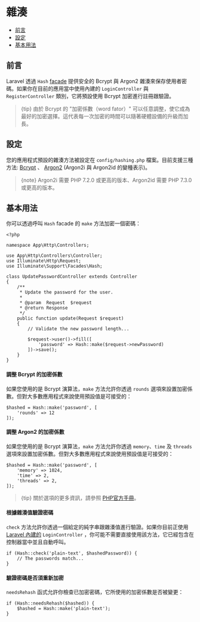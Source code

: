 # 雜湊

- [前言](#前言)
- [設定](#設定)
- [基本用法](#基本用法)

## 前言

Laravel 透過 `Hash` [facade](/docs/{{version}}/facades) 提供安全的 Bcrypt 與 Argon2 雜湊來保存使用者密碼。如果你在目前的應用當中使用內建的 `LoginController` 與 `RegisterController` 類別，它將預設使用 Bcrypt 加密進行註冊跟驗證。

> {tip} 由於 Bcrypt 的 "加密係數（word fator）" 可以任意調整，使它成為最好的加密選擇。這代表每一次加密的時間可以隨著硬體設備的升級而加長。

## 設定

您的應用程式預設的雜湊方法被設定在 `config/hashing.php` 檔案。目前支援三種方法: [Bcrypt](https://en.wikipedia.org/wiki/Bcrypt) 、 [Argon2](https://en.wikipedia.org/wiki/Argon2) (Argon2i 與 Argon2id 的變種表示)。

> {note} Argon2i 需要 PHP 7.2.0 或更高的版本、Argon2id 需要 PHP 7.3.0 或更高的版本。

## 基本用法

你可以透過呼叫 `Hash` facade 的 `make` 方法加密一個密碼：

    <?php

    namespace App\Http\Controllers;

    use App\Http\Controllers\Controller;
    use Illuminate\Http\Request;
    use Illuminate\Support\Facades\Hash;

    class UpdatePasswordController extends Controller
    {
        /**
         * Update the password for the user.
         *
         * @param  Request  $request
         * @return Response
         */
        public function update(Request $request)
        {
            // Validate the new password length...

            $request->user()->fill([
                'password' => Hash::make($request->newPassword)
            ])->save();
        }
    }

#### 調整 Bcrypt 的加密係數

如果您使用的是 Bcrypt 演算法，`make` 方法允許你透過 `rounds` 選項來設置加密係數。但對大多數應用程式來說使用預設值是可接受的：

    $hashed = Hash::make('password', [
        'rounds' => 12
    ]);

#### 調整 Argon2 的加密係數

如果您使用的是 Bcrypt 演算法，`make` 方法允許你透過 `memory`、`time` 及 `threads` 選項來設置加密係數。但對大多數應用程式來說使用預設值是可接受的：

    $hashed = Hash::make('password', [
        'memory' => 1024,
        'time' => 2,
        'threads' => 2,
    ]);

> {tip} 關於選項的更多資訊，請參照 [PHP官方手冊](https://secure.php.net/manual/en/function.password-hash.php)。

#### 根據雜湊值驗證密碼

`check` 方法允許你透過一個給定的純字串跟雜湊值進行驗證。如果你目前正使用 [Laravel 內建的](/docs/{{version}}/authentication) `LoginController` ，你可能不需要直接使用該方法，它已經包含在控制器當中並且自動呼叫。

    if (Hash::check('plain-text', $hashedPassword)) {
        // The passwords match...
    }

#### 驗證密碼是否須重新加密

`needsRehash` 函式允許你檢查已加密密碼，它所使用的加密係數是否被變更：

    if (Hash::needsRehash($hashed)) {
        $hashed = Hash::make('plain-text');
    }
